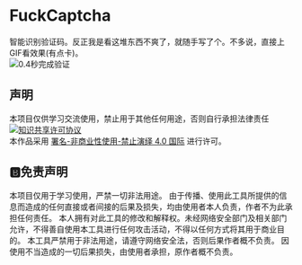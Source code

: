 
# FuckCaptcha
智能识别验证码。反正我是看这堆东西不爽了，就随手写了个。不多说，直接上GIF看效果(有点卡)。  
![0.4秒完成验证](https://raw.githubusercontent.com/yixinNB/FuckCaptcha/master/code%23%E4%BB%A3%E7%A0%81/%E6%95%88%E6%9E%9C%E7%A4%BA%E4%BE%8B.gif)  
 

## 声明
本项目仅供学习交流使用，禁止用于其他任何用途，否则自行承担法律责任
<a rel="license" href="https://creativecommons.org/licenses/by-nc-nd/4.0/deed.zh"><img alt="知识共享许可协议" style="border-width: 0" src="https://licensebuttons.net/l/by-nc-nd/4.0/88x31.png"></a><br>本作品采用 <a rel="license" href="https://creativecommons.org/licenses/by-nc-nd/4.0/deed.zh">署名-非商业性使用-禁止演绎 4.0 国际</a> 进行许可。
## 🅱️免责声明
本项目仅用于学习使用，严禁一切非法用途。
由于传播、使用此工具所提供的信息而造成的任何直接或者间接的后果及损失，均由使用者本人负责，作者不为此承担任何责任。
本人拥有对此工具的修改和解释权。未经网络安全部门及相关部门允许，不得善自使用本工具进行任何攻击活动，不得以任何方式将其用于商业目的。
本工具严禁用于非法用途，请遵守网络安全法，否则后果作者概不负责。
因使用不当造成的一切后果损失，由使用者承担，原作者概不负责。
